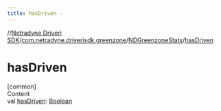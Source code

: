 ```yaml
---
title: hasDriven -
---
```

//[Netradyne Driveri SDK](../../index.md)/[com.netradyne.driverisdk.greenzone](../index.md)/[NDGreenzoneStats](index.md)/[hasDriven](has-driven.md)



# hasDriven  
[common]  
Content  
val [hasDriven](has-driven.md): [Boolean](https://kotlinlang.org/api/latest/jvm/stdlib/kotlin/-boolean/index.html)  



